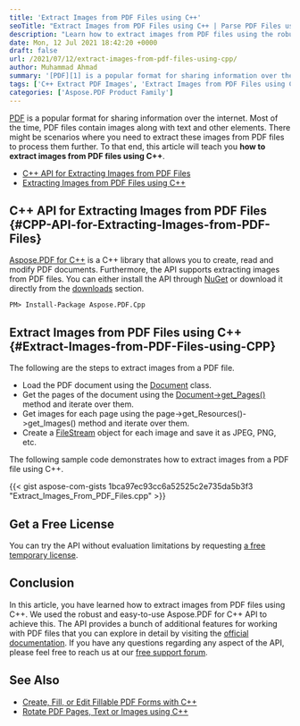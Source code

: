 ```yaml
---
title: 'Extract Images from PDF Files using C++'
seoTitle: "Extract Images from PDF Files using C++ | Parse PDF Files using C++"
description: "Learn how to extract images from PDF files using the robust and feature-rich Aspose.PDF for C++ API within your C++ applications."
date: Mon, 12 Jul 2021 18:42:20 +0000
draft: false
url: /2021/07/12/extract-images-from-pdf-files-using-cpp/
author: Muhammad Ahmad
summary: '[PDF][1] is a popular format for sharing information over the internet. Most of the time, PDF files contain images along with text and other elements. There might be scenarios where you need to extract these images from PDF files to process them further. To that end, this article will teach you **how to extract images from PDF files using C++**.'
tags: ['C++ Extract PDF Images', 'Extract Images from PDF Files using C++']
categories: ['Aspose.PDF Product Family']
---
```


[PDF][2] is a popular format for sharing information over the internet. Most of the time, PDF files contain images along with text and other elements. There might be scenarios where you need to extract these images from PDF files to process them further. To that end, this article will teach you **how to extract images from PDF files using C++**.

*   [C++ API for Extracting Images from PDF Files][3]
*   [Extracting Images from PDF Files using C++][4]

## C++ API for Extracting Images from PDF Files {#CPP-API-for-Extracting-Images-from-PDF-Files}

[Aspose.PDF for C++][5] is a C++ library that allows you to create, read and modify PDF documents. Furthermore, the API supports extracting images from PDF files. You can either install the API through [NuGet][6] or download it directly from the [downloads][7] section.

```
PM> Install-Package Aspose.PDF.Cpp
```

## Extract Images from PDF Files using C++ {#Extract-Images-from-PDF-Files-using-CPP}

The following are the steps to extract images from a PDF file.

*   Load the PDF document using the [Document][8] class.
*   Get the pages of the document using the [Document->get\_Pages()][9] method and iterate over them.
*   Get images for each page using the page->get\_Resources()->get\_Images() method and iterate over them.
*   Create a [FileStream][10] object for each image and save it as JPEG, PNG, etc.

The following sample code demonstrates how to extract images from a PDF file using C++.

{{< gist aspose-com-gists 1bca97ec93cc6a52525c2e735da5b3f3 "Extract_Images_From_PDF_Files.cpp" >}}

## Get a Free License

You can try the API without evaluation limitations by requesting [a free temporary license][11].

## Conclusion

In this article, you have learned how to extract images from PDF files using C++. We used the robust and easy-to-use Aspose.PDF for C++ API to achieve this. The API provides a bunch of additional features for working with PDF files that you can explore in detail by visiting the [official documentation][12]. If you have any questions regarding any aspect of the API, please feel free to reach us at our [free support forum][13].

## **See Also**

*   [Create, Fill, or Edit Fillable PDF Forms with C++][14]
*   [Rotate PDF Pages, Text or Images using C++][15]




[1]: https://docs.fileformat.com/pdf/
[2]: https://docs.fileformat.com/pdf/
[3]: #CPP-API-for-Extracting-Images-from-PDF-Files
[4]: #Extract-Images-from-PDF-Files-using-CPP
[5]: https://products.aspose.com/pdf/cpp
[6]: https://www.nuget.org/packages/Aspose.Pdf.cpp
[7]: https://downloads.aspose.com/pdf/cpp
[8]: https://apireference.aspose.com/pdf/cpp/class/aspose.pdf.document
[9]: https://apireference.aspose.com/pdf/cpp/class/aspose.pdf.document#a481178a0c2c6277ae9b6b931d63e4122
[10]: https://apireference.aspose.com/pdf/cpp/class/system.i_o.file_stream
[11]: https://purchase.aspose.com/temporary-license
[12]: https://docs.aspose.com/pdf/cpp/
[13]: https://forum.aspose.com/c/pdf/10
[14]: https://blog.aspose.com/2021/06/18/create-fill-or-edit-fillable-pdf-forms-with-cpp/
[15]: https://blog.aspose.com/2021/05/31/rotate-pdf-pages-text-or-image-using-cpp/





